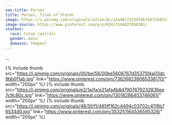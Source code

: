 ```yaml
---
nav-title: Perses
title: Perses, Titan of Storms
image: https://i.pinimg.com/originals/a3/a4/8c/a3a48c7525d74b750754db289d9da44f.jpg
image-source: https://www.pinterest.com/pin/62417144827058381/
statbox:
  race: titan (astral)
  gender: male
  domains: Tempest
---
```


...

{% include thumb
  src="https://i.pinimg.com/originals/00/be/56/00be5608767d35375f4a03dc9bb0f1ab.jpg"
  link="https://www.pinterest.com/pin/736268239065338170/"
  width="200px" %}
{% include thumb
  src="https://i.pinimg.com/originals/e2/1a/fa/e21afa4b8d7907679232836ee7c9c80c.jpg"
  link="https://www.pinterest.com/pin/13018286403746061/"
  width="200px" %}
{% include thumb
  src="https://i.pinimg.com/originals/48/5f/f1/485ff162c4494c03702c4119b76534d0.jpg"
  link="https://www.pinterest.com/pin/353251164536595328/"
  width="200px" %}
